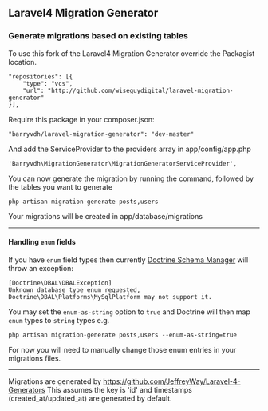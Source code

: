 ## Laravel4 Migration Generator

### Generate migrations based on existing tables

To use this fork of the Laravel4 Migration Generator override the Packagist location.

    "repositories": [{
        "type": "vcs",
        "url": "http://github.com/wiseguydigital/laravel-migration-generator"
    }],

Require this package in your composer.json:

    "barryvdh/laravel-migration-generator": "dev-master"

And add the ServiceProvider to the providers array in app/config/app.php

    'Barryvdh\MigrationGenerator\MigrationGeneratorServiceProvider',

You can now generate the migration by running the command, followed by the tables you want to generate

    php artisan migration-generate posts,users

Your migrations will be created in app/database/migrations

---

#### Handling `enum` fields

If you have `enum` field types then currently [Doctrine Schema Manager](http://docs.doctrine-project.org/projects/doctrine-dbal/en/latest/reference/schema-manager.html) will throw an exception:

    [Doctrine\DBAL\DBALException]                                                                    
    Unknown database type enum requested, Doctrine\DBAL\Platforms\MySqlPlatform may not support it.

You may set the `enum-as-string` option to `true` and Doctrine will then map `enum` types to `string` types e.g.

    php artisan migration-generate posts,users --enum-as-string=true

For now you will need to manually change those enum entries in your migrations files.

---

Migrations are generated by https://github.com/JeffreyWay/Laravel-4-Generators
This assumes the key is 'id' and timestamps (created_at/updated_at) are generated by default.

